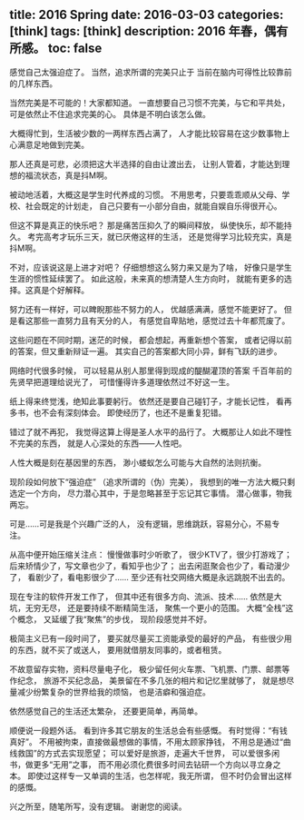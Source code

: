 title: 2016 Spring
date: 2016-03-03
categories: [think]
tags: [think]
description: 2016 年春，偶有所感。
toc: false
---

感觉自己太强迫症了。
当然，追求所谓的完美只止于
当前在脑内可得性比较靠前的几样东西。

当然完美是不可能的！大家都知道。
一直想要自己习惯不完美，与它和平共处，
可是依然止不住追求完美的心。
具体是不明白该怎么做。

大概得忙到，生活被少数的一两样东西占满了，
人才能比较容易在这少数事物上心满意足地做到完美。

那人还真是可悲，必须把这大半选择的自由让渡出去，
让别人管着，才能达到理想的福流状态，真是抖M啊。

被动地活着，大概这是学生时代养成的习惯。
不用思考，只要乖乖顺从父母、学校、社会既定的计划走，
自己只要有一小部分自由，就能自娱自乐得很开心。

但这不算是真正的快乐吧？
那是痛苦压抑久了的瞬间释放，
纵使快乐，却不能持久。
考完高考才玩乐三天，就已厌倦这样的生活，
还是觉得学习比较充实，真是抖M啊。

不对，应该说这是上进才对吧？
仔细想想这么努力来又是为了啥，
好像只是学生生涯的惯性延续罢了。
如此这般，未来真的想清楚人生方向时，
就能有更多的选择。这真是个好解释。

努力还有一样好，可以睥睨那些不努力的人，
优越感满满，感觉不能更好了。
但是看这那些一直努力且有天分的人，
有感觉自卑贴地，感觉过去十年都荒废了。

这些问题在不同时期，迷茫的时候，
都会想起，再重新想个答案，
或者记得以前的答案，但又重新辩证一遍。
其实自己的答案都大同小异，鲜有飞跃的进步。

网络时代很多时候，
可以轻易从别人那里得到现成的醍醐灌顶的答案
千百年前的先贤早把道理给说光了，
可惜懂得许多道理依然过不好这一生。

纸上得来终觉浅，绝知此事要躬行。
依然还是要自己碰钉子，才能长记性，
看再多书，也不会有深刻体会。
即使经历了，也还不是重复犯错。

错过了就不再犯，
我觉得这算上得是圣人水平的品行了。
大概那让人如此不理性不完美的东西，
就是人心深处的东西——人性吧。

人性大概是刻在基因里的东西，
渺小蝼蚁怎么可能与大自然的法则抗衡。

现阶段如何放下“强迫症”
（追求所谓的（伪）完美），
我想到的唯一方法大概只剩选定一个方向，
尽力潜心其中，于是忽略甚至于忘记其它事情。
潜心做事，物我两忘。

可是……可是我是个兴趣广泛的人，
没有逻辑，思维跳跃，容易分心，不易专注。

从高中便开始压缩关注点：
慢慢做事时少听歌了，
很少KTV了，很少打游戏了；
后来矫情少了，写文章也少了，看知乎也少了；
出去闲逛聚会也少了，看动漫少了，
看剧少了，看电影很少了……
至少还有社交网络大概是永远跳脱不出去的。

现在专注的软件开发工作了，
但其中还有很多方向、流派、技术……
依然是大坑，无穷无尽，
还是要持续不断精简生活，
聚焦一个更小的范围。
大概“全栈”这个概念，
又延缓了我“聚焦”的步伐，
现阶段感觉并不好。

极简主义已有一段时间了，
要买就尽量买工资能承受的最好的产品，
有些很少用的东西，就不买了或送人，
要用就借朋友同事的，或者租赁。

不故意留存实物，资料尽量电子化，
极少留任何火车票、飞机票、门票、邮票等作纪念，
旅游不买纪念品，
美景留在不多几张的相片和记忆里就够了，
就是想尽量减少纷繁复杂的世界给我的烦恼，
也是洁癖和强迫症。

依然感觉自己的生活还太繁杂，
还要更简单，再简单。

顺便说一段题外话。
看到许多其它朋友的生活总会有些感慨。
有时觉得：“有钱真好”。
不用被拘束，直接做最想做的事情，不用太顾家挣钱，
不用总是通过“曲线救国”的方式去实现愿望；
可以爱好是旅游，走遍大千世界，
可以爱很多闲书，做更多“无用”之事，
而不用必须化费很多时间去钻研一个方向以寻立身之本。
即使过这样专一又单调的生活，也怎样呢，我无所谓，
但不时仍会冒出这样的感慨。

兴之所至，随笔所写，没有逻辑。
谢谢您的阅读。
